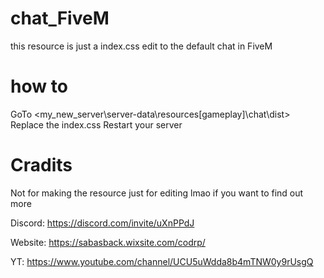 # chat_FiveM
this resource is just a index.css edit to the default chat in FiveM

# how to
GoTo <my_new_server\server-data\resources\[gameplay]\chat\dist> 
Replace the index.css 
Restart your server

# Cradits
Not for making the resource just for editing lmao
if you want to find out more 

Discord: https://discord.com/invite/uXnPPdJ

Website: https://sabasback.wixsite.com/codrp/

YT: https://www.youtube.com/channel/UCU5uWdda8b4mTNW0y9rUsgQ
